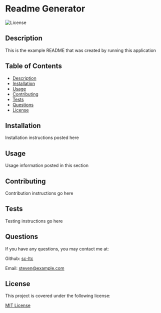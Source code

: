 # Readme Generator  

![License](https://img.shields.io/badge/license-MIT-blue.svg)
  
  ## Description

  This is the example README that was created by running this application

  ## Table of Contents
  - [Description](#description)
  - [Installation](#installation)
  - [Usage](#usage)
  - [Contributing](#contributing)
  - [Tests](#tests)
  - [Questions](#questions)
  - [License](#license)

  ## Installation

  Installation instructions posted here

  ## Usage

  Usage information posted in this section

  ## Contributing

  Contribution instructions go here

  ## Tests

  Testing instructions go here

  ## Questions

  If you have any questions, you may contact me at:

  Github: [sc-ltc](https://github.com/sc-ltc)
  
  Email: steven@example.com

## License
This project is covered under the following license:

[MIT License](https://choosealicense.com/licenses/mit/)
    

